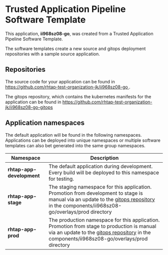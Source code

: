 # Trusted Application Pipeline Software Template

This application, **ii968sz08-go**, was created from a Trusted Application Pipeline Software Template.

The software templates create a new source and gitops deployment repositories with a sample source application. 

## Repositories

The source code for your application can be found in [https://github.com/rhtap-test-organization-jk/ii968sz08-go ](https://github.com/rhtap-test-organization-jk/ii968sz08-go ).
 
The gitops repository, which contains the kubernetes manifests for the application can be found in 
[https://github.com/rhtap-test-organization-jk/ii968sz08-go-gitops ](https://github.com/rhtap-test-organization-jk/ii968sz08-go-gitops ) 

## Application namespaces 

The default application will be found in the following namespaces. Applications can be deployed into unique namespaces or multiple software templates can also bet generated into the same group namespaces.  

|  Namespace   |  Description   |  
| -------- | -------- |   
| **rhtap-app-development** | The default application during development. Every build will be deployed to this namespace for testing. | 
| **rhtap-app-stage** | The staging namespace for this application. Promotion from development to stage is manual via an update to the [gitops repository](https://github.com/rhtap-test-organization-jk/ii968sz08-go-gitops ) in the components/ii968sz08-go/overlays/prod directory |  
| **rhtap-app-prod** | The production namespace for this application. Promotion from stage to production is manual via an update to the [gitops repository](https://github.com/rhtap-test-organization-jk/ii968sz08-go-gitops ) in the components/ii968sz08-go/overlays/prod directory | 